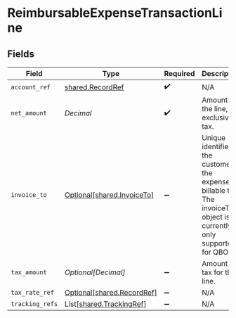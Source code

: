 # ReimbursableExpenseTransactionLine


## Fields

| Field                                                                                                                   | Type                                                                                                                    | Required                                                                                                                | Description                                                                                                             | Example                                                                                                                 |
| ----------------------------------------------------------------------------------------------------------------------- | ----------------------------------------------------------------------------------------------------------------------- | ----------------------------------------------------------------------------------------------------------------------- | ----------------------------------------------------------------------------------------------------------------------- | ----------------------------------------------------------------------------------------------------------------------- |
| `account_ref`                                                                                                           | [shared.RecordRef](../../models/shared/recordref.md)                                                                    | :heavy_check_mark:                                                                                                      | N/A                                                                                                                     |                                                                                                                         |
| `net_amount`                                                                                                            | *Decimal*                                                                                                               | :heavy_check_mark:                                                                                                      | Amount of the line, exclusive of tax.                                                                                   | 110.42                                                                                                                  |
| `invoice_to`                                                                                                            | [Optional[shared.InvoiceTo]](../../models/shared/invoiceto.md)                                                          | :heavy_minus_sign:                                                                                                      | Unique identifier of the customer the expense is billable to. The invoiceTo object is currently only supported for QBO. |                                                                                                                         |
| `tax_amount`                                                                                                            | *Optional[Decimal]*                                                                                                     | :heavy_minus_sign:                                                                                                      | Amount of tax for the line.                                                                                             | 14.43                                                                                                                   |
| `tax_rate_ref`                                                                                                          | [Optional[shared.RecordRef]](../../models/shared/recordref.md)                                                          | :heavy_minus_sign:                                                                                                      | N/A                                                                                                                     |                                                                                                                         |
| `tracking_refs`                                                                                                         | List[[shared.TrackingRef](../../models/shared/trackingref.md)]                                                          | :heavy_minus_sign:                                                                                                      | N/A                                                                                                                     |                                                                                                                         |